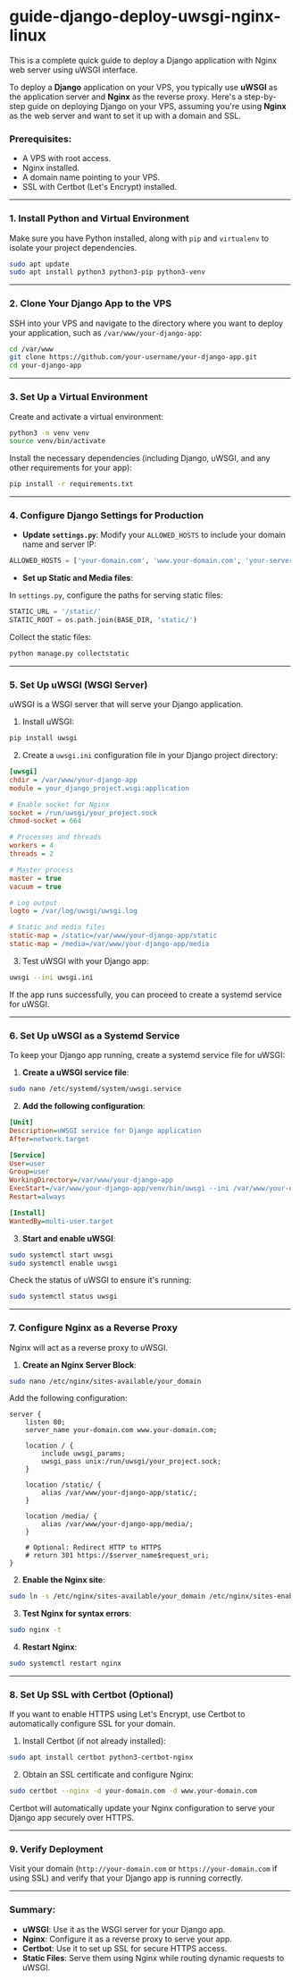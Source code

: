 # guide-django-deploy-uwsgi-nginx-linux

This is a complete quick guide to deploy a Django application with Nginx web server using uWSGI interface.

To deploy a **Django** application on your VPS, you typically use **uWSGI** as the application server and **Nginx** as the reverse proxy. Here's a step-by-step guide on deploying Django on your VPS, assuming you're using **Nginx** as the web server and want to set it up with a domain and SSL.

### Prerequisites:
- A VPS with root access.
- Nginx installed.
- A domain name pointing to your VPS.
- SSL with Certbot (Let's Encrypt) installed.

---

### 1. **Install Python and Virtual Environment**
Make sure you have Python installed, along with `pip` and `virtualenv` to isolate your project dependencies.

```bash
sudo apt update
sudo apt install python3 python3-pip python3-venv
```

---

### 2. **Clone Your Django App to the VPS**
SSH into your VPS and navigate to the directory where you want to deploy your application, such as `/var/www/your-django-app`:

```bash
cd /var/www
git clone https://github.com/your-username/your-django-app.git
cd your-django-app
```

---

### 3. **Set Up a Virtual Environment**
Create and activate a virtual environment:

```bash
python3 -m venv venv
source venv/bin/activate
```

Install the necessary dependencies (including Django, uWSGI, and any other requirements for your app):

```bash
pip install -r requirements.txt
```

---

### 4. **Configure Django Settings for Production**
- **Update `settings.py`**: Modify your `ALLOWED_HOSTS` to include your domain name and server IP:

```python
ALLOWED_HOSTS = ['your-domain.com', 'www.your-domain.com', 'your-server-ip']
```

- **Set up Static and Media files**:
  
In `settings.py`, configure the paths for serving static files:
```python
STATIC_URL = '/static/'
STATIC_ROOT = os.path.join(BASE_DIR, 'static/')
```

Collect the static files:
```bash
python manage.py collectstatic
```

---

### 5. **Set Up uWSGI (WSGI Server)**
uWSGI is a WSGI server that will serve your Django application.

1. Install uWSGI:

```bash
pip install uwsgi
```

2. Create a `uwsgi.ini` configuration file in your Django project directory:

```ini
[uwsgi]
chdir = /var/www/your-django-app
module = your_django_project.wsgi:application

# Enable socket for Nginx
socket = /run/uwsgi/your_project.sock
chmod-socket = 664

# Processes and threads
workers = 4
threads = 2

# Master process
master = true
vacuum = true

# Log output
logto = /var/log/uwsgi/uwsgi.log

# Static and media files
static-map = /static=/var/www/your-django-app/static
static-map = /media=/var/www/your-django-app/media
```

3. Test uWSGI with your Django app:

```bash
uwsgi --ini uwsgi.ini
```

If the app runs successfully, you can proceed to create a systemd service for uWSGI.

---

### 6. **Set Up uWSGI as a Systemd Service**
To keep your Django app running, create a systemd service file for uWSGI:

1. **Create a uWSGI service file**:

```bash
sudo nano /etc/systemd/system/uwsgi.service
```

2. **Add the following configuration**:

```ini
[Unit]
Description=uWSGI service for Django application
After=network.target

[Service]
User=user
Group=user
WorkingDirectory=/var/www/your-django-app
ExecStart=/var/www/your-django-app/venv/bin/uwsgi --ini /var/www/your-django-app/uwsgi.ini
Restart=always

[Install]
WantedBy=multi-user.target
```

3. **Start and enable uWSGI**:

```bash
sudo systemctl start uwsgi
sudo systemctl enable uwsgi
```

Check the status of uWSGI to ensure it's running:

```bash
sudo systemctl status uwsgi
```

---

### 7. **Configure Nginx as a Reverse Proxy**
Nginx will act as a reverse proxy to uWSGI.

1. **Create an Nginx Server Block**:

```bash
sudo nano /etc/nginx/sites-available/your_domain
```

Add the following configuration:

```nginx
server {
    listen 80;
    server_name your-domain.com www.your-domain.com;

    location / {
        include uwsgi_params;
        uwsgi_pass unix:/run/uwsgi/your_project.sock;
    }

    location /static/ {
        alias /var/www/your-django-app/static/;
    }

    location /media/ {
        alias /var/www/your-django-app/media/;
    }

    # Optional: Redirect HTTP to HTTPS
    # return 301 https://$server_name$request_uri;
}
```

2. **Enable the Nginx site**:

```bash
sudo ln -s /etc/nginx/sites-available/your_domain /etc/nginx/sites-enabled/
```

3. **Test Nginx for syntax errors**:

```bash
sudo nginx -t
```

4. **Restart Nginx**:

```bash
sudo systemctl restart nginx
```

---

### 8. **Set Up SSL with Certbot (Optional)**
If you want to enable HTTPS using Let's Encrypt, use Certbot to automatically configure SSL for your domain.

1. Install Certbot (if not already installed):

```bash
sudo apt install certbot python3-certbot-nginx
```

2. Obtain an SSL certificate and configure Nginx:

```bash
sudo certbot --nginx -d your-domain.com -d www.your-domain.com
```

Certbot will automatically update your Nginx configuration to serve your Django app securely over HTTPS.

---

### 9. **Verify Deployment**
Visit your domain (`http://your-domain.com` or `https://your-domain.com` if using SSL) and verify that your Django app is running correctly.

---

### Summary:
- **uWSGI**: Use it as the WSGI server for your Django app.
- **Nginx**: Configure it as a reverse proxy to serve your app.
- **Certbot**: Use it to set up SSL for secure HTTPS access.
- **Static Files**: Serve them using Nginx while routing dynamic requests to uWSGI.
